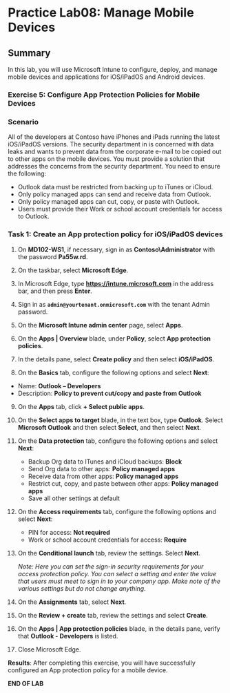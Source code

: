 # Practice Lab08: Manage Mobile Devices

## Summary

In this lab, you will use Microsoft Intune to configure, deploy, and manage mobile devices and applications for iOS/iPadOS and Android devices.

### Exercise 5: Configure App Protection Policies for Mobile Devices

### Scenario

All of the developers at Contoso have iPhones and iPads running the latest iOS/iPadOS versions. The security department in is concerned with data leaks and wants to prevent data from the corporate e-mail to be copied out to other apps on the mobile devices. You must provide a solution that addresses the concerns from the security department. You need to ensure the following:

- Outlook data must be restricted from backing up to iTunes or iCloud.
- Only policy managed apps can send and receive data from Outlook.
- Only policy managed apps can cut, copy, or paste with Outlook.
- Users must provide their Work or school account credentials for access to Outlook.

### Task 1: Create an App protection policy for iOS/iPadOS devices

1. On **MD102-WS1**, if necessary, sign in as **Contoso\\Administrator** with the password **Pa55w.rd**.
    
2. On the taskbar, select **Microsoft Edge**.

3. In Microsoft Edge, type **https://intune.microsoft.com** in the address bar, and then press **Enter**. 

4. Sign in as **`admin@yourtenant.onmicrosoft.com`** with the tenant Admin password.

5. On the **Microsoft Intune admin center** page, select **Apps**.

6. On the **Apps | Overview** blade, under **Policy**, select **App protection policies**. 

7. In the details pane, select **Create policy** and then select **iOS/iPadOS**.

8. On the **Basics** tab, configure the following options and select **Next**:

- Name: **Outlook – Developers**
- Description: **Policy to prevent cut/copy and paste from Outlook**

9. On the **Apps** tab, click **+ Select public apps**.

10. On the **Select apps to target** blade, in the text box, type **Outlook**. Select **Microsoft Outlook** and then select **Select**, and then select **Next**.

11. On the **Data protection** tab, configure the following options and select **Next**:

    - Backup Org data to ITunes and iCloud backups: **Block**
    - Send Org data to other apps: **Policy managed apps**
    - Receive data from other apps: **Policy managed apps**
    - Restrict cut, copy, and paste between other apps: **Policy managed apps**
    - Save all other settings at default

12. On the **Access requirements** tab, configure the following options and select **Next**:

    - PIN for access: **Not required**
    - Work or school account credentials for access: **Require**

13. On the **Conditional launch** tab, review the settings. Select **Next**.

    _Note: Here you can set the sign-in security requirements for your access protection policy. You can select a setting and enter the value that users must meet to sign in to your company app. Make note of the various settings but do not change anything._

14. On the **Assignments** tab, select **Next**. 

15. On the **Review + create** tab, review the settings and select **Create**. 

17. On the **Apps | App protection policies** blade, in the details pane, verify that **Outlook - Developers** is listed.

18. Close Microsoft Edge.

**Results**: After completing this exercise, you will have successfully configured an App protection policy for a mobile device.

**END OF LAB**
